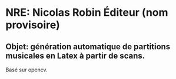 # NRE: Nicolas Robin Éditeur (nom provisoire)

## Objet: génération automatique de partitions musicales en Latex à partir de scans.

Basé sur opencv.

